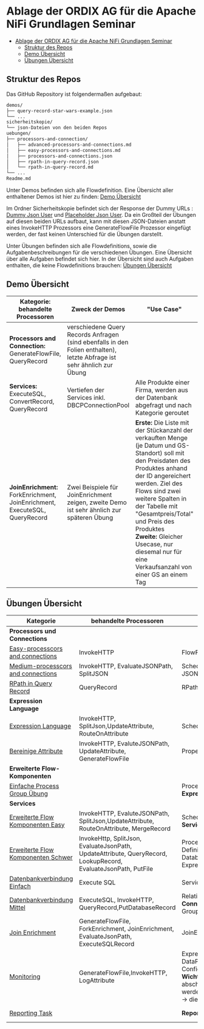 # Ablage der ORDIX AG für die Apache NiFi Grundlagen Seminar

- [Ablage der ORDIX AG für die Apache NiFi Grundlagen Seminar](#ablage-der-ordix-ag-für-die-apache-nifi-grundlagen-seminar)
  - [Struktur des Repos](#struktur-des-repos)
  - [Demo Übersicht](#demo-übersicht)
  - [Übungen Übersicht](#übungen-übersicht)

## Struktur des Repos

Das GitHub Repository ist folgendermaßen aufgebaut:

```txt
demos/
├── query-record-star-wars-example.json
└── ...
sicherheitskopie/
└── json-Dateien von den beiden Repos
uebungen/
├── processors-and-connection/
│   ├── advanced-processors-and-connections.md
│   ├── easy-processors-and-connections.md
│   ├── processors-and-connections.json
│   ├── rpath-in-query-record.json
│   └── rpath-in-query-record.md
└── ...
Readme.md
```

Unter Demos befinden sich alle Flowdefinition. Eine Übersicht aller enthaltener Demos ist hier zu finden: [Demo Übersicht](#demo-übersicht)

Im Ordner Sicherheitskopie befindet sich der Response der Dummy URLs : [Dummy Json User](https://dummyjson.com/users) und [Placeholder Json User](https://jsonplaceholder.typicode.com/users). Da ein Großteil der Übungen auf diesen beiden URLs aufbaut, kann mit diesen JSON-Dateien anstatt eines InvokeHTTP Prozessors eine GenerateFlowFile Prozessor eingefügt werden, der fast keinen Unterschied für die Übungen darstellt.

Unter Übungen befinden sich alle Flowdefinitions, sowie die Aufgabenbeschreibungen für die verschiedenen Übungen. Eine Übersicht über alle Aufgaben befindet sich hier. In der Übersicht sind auch Aufgaben enthalten, die keine Flowdefinitions brauchen: [Übungen Übersicht](#übungen-übersicht)

## Demo Übersicht

| Kategorie: behandelte Processoren  | Zweck der Demos | "Use Case" | Flowdefinition |
| --------------- | ---------- |----|----|
| **Processors and Connection:** GenerateFlowFile, QueryRecord | verschiedene Query Records Anfragen (sind ebenfalls in den Folien enthalten), letzte Abfrage ist sehr ähnlich zur Übung | |[Flow Defintion](/demos/query-record-star-wars-example.json)|
| **Services:** ExecuteSQL, ConvertRecord, QueryRecord | Vertiefen der Services inkl. DBCPConnectionPool | Alle Produkte einer Firma, werden aus der Datenbank abgefragt und nach Kategorie geroutet |[Flow Defintion](/demos/product-data-routing.json)|
| **JoinEnrichment:** ForkEnrichment, JoinEnrichment, ExecuteSQL, QueryRecord  | Zwei Beispiele für JoinEnrichment zeigen, zweite Demo ist sehr ähnlich zur späteren Übung | **Erste:** Die Liste mit der Stückanzahl der verkauften Menge (je Datum und GS-Standort) soll mit den Preisdaten des Produktes anhand der ID angereichert werden. Ziel des Flows sind zwei weitere Spalten in der Tabelle mit "Gesamtpreis/Total" und Preis des Produktes</br> **Zweite:** Gleicher Usecase, nur diesemal nur für eine Verkaufsanzahl von einer GS an einem Tag |[Flow Defintion](/demos/product-data-join-enrichment.json)|

## Übungen Übersicht

| Kategorie | behandelte Processoren  |  behandelte Themen  |Level |Flowdefinition|
| ----- | ---------- | ---------- |----|----|
| **Processors und Connections** |||||
| [Easy-processcors and connections](/uebungen/easy-processors-and-connections.md) | InvokeHTTP | FlowFiles, Relationships, Funnel | sehr leicht | nicht nötig |
| [Medium-processcors and connections](/uebungen/medium-processors-and-connections.md) | InvokeHTTP, EvaluateJSONPath, SplitJSON | Scheduling, Log-Level,Properties, Namensänderung, JSON Path, Relationships, Prioritizers, Back Pressure| mittel | [Flow Definition](uebungen/processors-and-connections.json) |
| [RPath in Query Record](/uebungen/rpath-with-query-record.md) | QueryRecord | RPath, RPath_String |mittel|[Flow Definition](uebungen/rpath-in-query-record.json)|
| **Expression Language** |||||
| [Expression Language](/uebungen/expression-language.md) | InvokeHTTP, SplitJson,UpdateAttribute, RouteOnAttribute | Scheduling,Properties, Expression Language, JsonPath| leicht | [Flow Definition](uebungen/expression-language.json) |
| [Bereinige Attribute](/uebungen/BereinigeAttribute.md) | InvokeHTTP, EvaluteJSONPath, UpdateAttribute, GenerateFlowFile | Properties, Expression Language| leicht | [Flow Definition](uebungen/bereinige-attribute.json) |
| **Erweiterte Flow-Komponenten** |||||
| [Einfache Process Group Übung](/uebungen/easy-processgroups.md) |  |  Processgroups, In/Out Port, **Achtung, zumindest die Expression Language muss erledigt sein** | sehr leicht| nicht nötig|
| **Services** |||||
| [Erweiterte Flow Komponenten Easy](/uebungen/easy-erweiterte-flow-komponenten.md) | InvokeHTTP, EvaluteJSONPath, SplitJson,UpdateAttribute, RouteOnAttribute, MergeRecord |  Scheduling,Properties, Process Groups (mit In/Out Port), **Services**(JSONTreeReader, JsonRecordWriter)| leicht | [Flow Definition](uebungen/einfach-erweiterte-flow-komponenten.json) |
| [Erweiterte Flow Komponenten Schwer](/uebungen/hard-erweiterte-flow-komponenten.md) | InvokeHttp, SplitJson, EvaluateJsonPath, UpdateAttribute, QueryRecord, LookupRecord, EvaluateJsonPath, PutFile | Process Groups, Arbeiten mit Attribute und Content, Flow Definition, **Services**(JsonTreeReader, JsonRecordWriter, DatabaseConnectionPool,DatabaseRecordLookupService), Expression Language | schwer |[Flow Definition](uebungen/schwer-erweiterte-flow-komponente.json)|
| [Datenbankverbindung Einfach](/uebungen/easy-datenbankverbindung.md) | Execute SQL | Service auf Root Ebene: **Database Connection Pool**| leicht | [Flow Definition](uebungen/einfach-datenbankverbindung.json)/nein |
| [Datenbankverbindung Mittel](/uebungen/medium-datenbankverbindung.md) | ExecuteSQL, InvokeHTTP, QueryRecord,PutDatabaseRecord |  Relationship Retry, Service auf Root Ebene: **Database Connection Pool** (zusätzlich in Teilaufgabe 2 Process Groups und Funnel)| mittel| [Flow Definition](uebungen/medium-datenbankverbindung.json) |
| [Join Enrichment](/uebungen/join-enrichment//join-enrichment.md)|GenerateFlowFile, ForkEnrichment, JoinEnrichment, EvaluateJsonPath, ExecuteSQLRecord|JoinEnrichment, **Database Connection Pool**|mittel|[Flow Definition](uebungen/join-enrichment.json)|
| [Monitoring](/uebungen/monitoring.md)|GenerateFlowFile,InvokeHTTP, LogAttribute|ExpressionLanguage, Relationships, Bulletin Board, DataProvenance (inkl. Lineage), **Bonusaufgaben:** ,Flow Configuration History, Summary </br> **Wichtig:** In der Aufgabe sollen die Teilnehmer auch abschätzen, wie viele User von der API bereitgestellt werden. (Ende 100, Anfang 200 ist eine gute Schätzung) -> die API stellt genau 208 zur Verfügung |mittel|[Flow Definition](uebungen/monitoring.json)|
| [Reporting Task](/uebungen/reporting-task.md)||**Reporting Task:** MonitorMemory, NiFi API| leicht/mittel | keine vonnöten |
